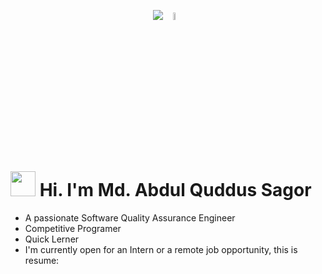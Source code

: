 <p align="center">
  <img src="https://readme-typing-svg.demolab.com/?font=Roboto&duration=5000&color=000000&center=true&vCenter=true&random=false&width=180&lines=Assalamu+Alaikum"/>
  <img src="https://i.ibb.co/6Dz96yx/saluting.webp" width=5.5% height=5.5%/>
</p>

# <picture><img src="https://i.ibb.co/ZKT9h7Z/sagor.gif" height="40"></picture> Hi. I'm Md. Abdul Quddus Sagor

- A passionate Software Quality Assurance Engineer
- Competitive Programer
- Quick Lerner
- I'm currently open for an Intern or a remote job opportunity, this is resume: 
